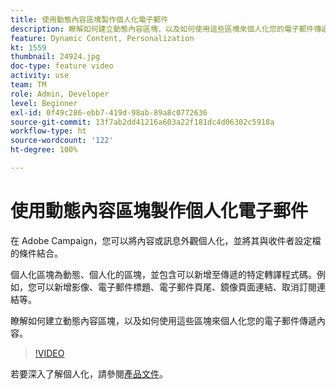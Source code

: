 ```yaml
---
title: 使用動態內容區塊製作個人化電子郵件
description: 瞭解如何建立動態內容區塊，以及如何使用這些區塊來個人化您的電子郵件傳遞內容。
feature: Dynamic Content, Personalization
kt: 1559
thumbnail: 24924.jpg
doc-type: feature video
activity: use
team: TM
role: Admin, Developer
level: Beginner
exl-id: 0f49c286-ebb7-419d-98ab-89a8c0772636
source-git-commit: 13f7ab2dd41216a603a22f181dc4d06302c5918a
workflow-type: ht
source-wordcount: '122'
ht-degree: 100%

---
```



# 使用動態內容區塊製作個人化電子郵件

在 Adobe Campaign，您可以將內容或訊息外觀個人化，並將其與收件者設定檔的條件結合。

個人化區塊為動態、個人化的區塊，並包含可以新增至傳遞的特定轉譯程式碼。例如，您可以新增影像、電子郵件標題、電子郵件頁尾、鏡像頁面連結、取消訂閱連結等。

瞭解如何建立動態內容區塊，以及如何使用這些區塊來個人化您的電子郵件傳遞內容。

>[!VIDEO](https://video.tv.adobe.com/v/24924?quality=12&learn=on)

若要深入了解個人化，請參閱[產品文件](https://experienceleague.adobe.com/docs/campaign-classic/using/sending-messages/personalizing-deliveries/about-personalization.html?lang=zh-Hant)。
